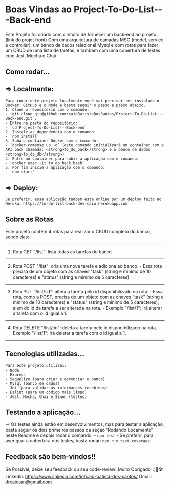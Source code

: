 # Boas Vindas ao Project-To-Do-List---Back-end

Este Projeto foi criado com o intuito de fornecer um back-end ao projeto: (link do projet front)
Com uma arquitetura de camadas MSC (model, service e controller), um banco de dados relacional Mysql e com rotas para fazer um CRUD de uma lista de tarefas, e tambem com uma cobertura de testes com Jest, Mocha e Chai

## Como rodar...
  
  => Localmente:
  ---
    Para rodar este projeto localmente você vai precisar ter instalado o Docker, GitHub e o Node e basta seguir o passo a passo abaixo.
    1. Clone o repositório com o comando:
    - `git clone git@github.com:caioBatistaDosSantos/Project-To-Do-List---Back-end.git`;
    - Entre na pasta do repositório:
    - `cd Project-To-Do-List---Back-end`
    2. Instale as dependencia com o comando:
    - `npm install`
    3. Suba o container Docker com o comando:
    - `docker-compose up -d` (este comando inicializará um container com a API back chamada: <strong>to_do_back</strong> e o banco de dados <strong>to_do_db</strong>)
    4. Entre no container para subir a aplicação com o comando:
    - `docker exec -it to_do_back bash`
    5. Por fim inicie a aplicação com o comando:
    - `npm start`
  
  => Deploy:
  ---
    Se preferir, essa aplicação tambem esta online por um deploy feito no Heroku: https://to-do-list-back-dev-caio.herokuapp.com
    
 ## Sobre as Rotas
 
 Este projeto contêm 4 rotas para realizar o CRUD completo do banco, sendo elas:
 
   ---
   
   1. Rota GET "/list": lista todas as tarefas do banco
   
   ---
   
   2. Rota POST "/list": cria uma nova tarefa e adiciona ao banco.
     - Essa rota precisa de um objeto com as chaves "task" (string e minimo de 10 caracteres) e "status" (string e minimo de 5 caracteres)
   
   ---
   
   3. Rota PUT "/list/:id": altera a tarefa pelo id disponibilizado na rota.
     - Essa rota, como a POST, precisa de um objeto com as chaves "task" (string e minimo de 10 caracteres) e "status" (string e minimo de 5 caracteres), alem do id da tarefa a ser alterada na rota.
     - Exemplo "/list/1": irá alterar a tarefa com o id igual a 1.
   
   ---
   
   4. Rota DELETE "/list/:id": deleta a tarefa pelo id disponibilizado na rota.
     - Exemplo "/list/1": irá deletar a tarefa com o id igual a 1.
   
   ---

 
 ## Tecnologias utilizadas...
    Para este projeto utilizei:
    - Node
    - Express
    - Sequelize (para criar e gerenciar o banco)
    - Mysql (banco de dados)
    - Joi (para validar as informacoes recebidas)
    - Eslint (para um codigo mais limpo)
    - Jest, Mocha, Chai e Sinon (testes)
 
 ## Testando a aplicação...
 
   => Os testes ainda estão em desenvolvimentos, mas para testar a aplicação, basta seguir os dois primeiros passos da seção "Rodando Locamente" neste Readme e depois rodar o comando:
     - `npm test`
     - Se preferir, para averiguar a cobertura dos testes, basta rodar: `npm run test-coverage`
 
 ## Feedback são bem-vindos!!
 
   Se Possivel, deixe seu feedback ou seu code-review! Muito Obrigado! :)🤝🛠 
   Linkedin: https://www.linkedin.com/in/caio-batista-dos-santos/
   Gmail: drcaiosan@gmail.com
